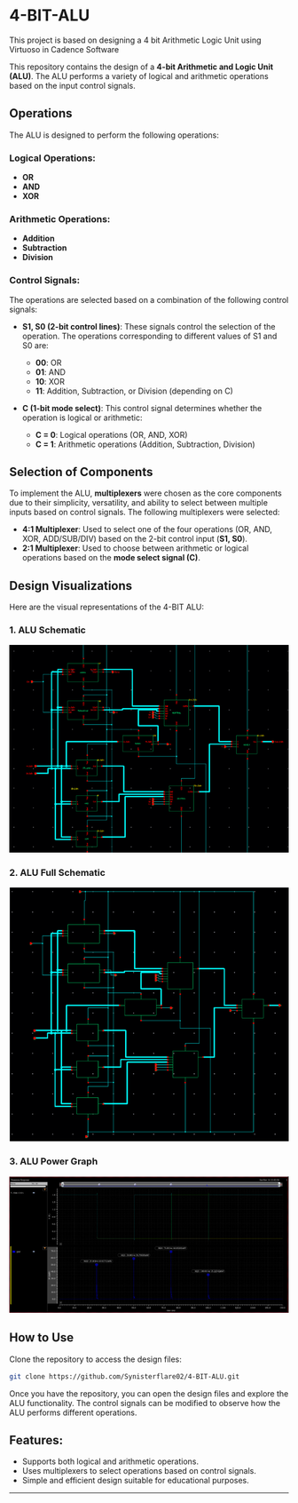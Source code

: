 # 4-BIT-ALU
This project is based on designing a 4 bit Arithmetic Logic Unit using Virtuoso in Cadence Software

This repository contains the design of a **4-bit Arithmetic and Logic Unit (ALU)**. The ALU performs a variety of logical and arithmetic operations based on the input control signals.

## Operations

The ALU is designed to perform the following operations:

### Logical Operations:
- **OR**
- **AND**
- **XOR**

### Arithmetic Operations:
- **Addition**
- **Subtraction**
- **Division**

### Control Signals:
The operations are selected based on a combination of the following control signals:

- **S1, S0 (2-bit control lines)**: These signals control the selection of the operation. The operations corresponding to different values of S1 and S0 are:
  - **00**: OR
  - **01**: AND
  - **10**: XOR
  - **11**: Addition, Subtraction, or Division (depending on C)

- **C (1-bit mode select)**: This control signal determines whether the operation is logical or arithmetic:
  - **C = 0**: Logical operations (OR, AND, XOR)
  - **C = 1**: Arithmetic operations (Addition, Subtraction, Division)

## Selection of Components

To implement the ALU, **multiplexers** were chosen as the core components due to their simplicity, versatility, and ability to select between multiple inputs based on control signals. The following multiplexers were selected:

- **4:1 Multiplexer**: Used to select one of the four operations (OR, AND, XOR, ADD/SUB/DIV) based on the 2-bit control input (**S1, S0**).
- **2:1 Multiplexer**: Used to choose between arithmetic or logical operations based on the **mode select signal (C)**.

## Design Visualizations

Here are the visual representations of the 4-BIT ALU:

### 1. ALU Schematic
![ALU Schematic](https://github.com/Synisterflare02/4-BIT-ALU/blob/main/img1.png)

### 2. ALU Full Schematic
![ALU Full Schematic](https://github.com/Synisterflare02/4-BIT-ALU/blob/main/img2.png)

### 3. ALU Power Graph
![ALU Power Graph](https://github.com/Synisterflare02/4-BIT-ALU/blob/main/img3.png)

## How to Use

Clone the repository to access the design files:

```bash
git clone https://github.com/Synisterflare02/4-BIT-ALU.git
```

Once you have the repository, you can open the design files and explore the ALU functionality. The control signals can be modified to observe how the ALU performs different operations.

## Features:
- Supports both logical and arithmetic operations.
- Uses multiplexers to select operations based on control signals.
- Simple and efficient design suitable for educational purposes.

---

